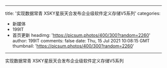 
---
title: '实现数据常青 XSKY星辰天合发布企业级软件定义存储V5系列'
categories: 
 - 新媒体
 - 199IT
 - 首页更新
headimg: 'https://picsum.photos/400/300?random=2260'
author: 199IT
comments: false
date: Thu, 15 Jul 2021 10:08:15 GMT
thumbnail: 'https://picsum.photos/400/300?random=2260'
---

<div>   
实现数据常青 XSKY星辰天合发布企业级软件定义存储V5系列  
</div>
            